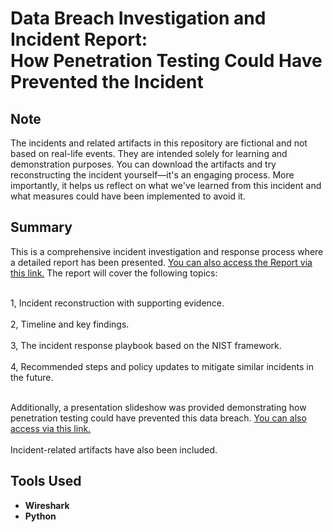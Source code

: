 # Data Breach Investigation and Incident Report: <br/>How Penetration Testing Could Have Prevented the Incident

<h2>Note</h2>

The incidents and related artifacts in this repository are fictional and not based on real-life events. They are intended solely for learning and demonstration purposes. You can download the artifacts and try reconstructing the incident yourself—it's an engaging process. More importantly, it helps us reflect on what we've learned from this incident and what measures could have been implemented to avoid it.

<h2>Summary</h2>
This is a comprehensive incident investigation and response process where a detailed report has been presented. <a href="https://drive.google.com/file/d/18IhxKcFxF26r02d9qU4Ac3UAYXNo7MKd/view?usp=sharing" target="_blank">You can also access the Report via this link.</a> The report will cover the following topics:<br/>

<br/>1, Incident reconstruction with supporting evidence.<br/>
<br/>2, Timeline and key findings.<br/>
<br/>3, The incident response playbook based on the NIST framework.<br/>
<br/>4, Recommended steps and policy updates to mitigate similar incidents in the future.<br/>

<br/>Additionally, a presentation slideshow was provided demonstrating how penetration testing could have prevented this data breach. <a href="https://docs.google.com/presentation/d/12oFAbpfsH3tmZNftIrTJXFXJHDGaeEdu/edit?usp=sharing&ouid=105621854867187731789&rtpof=true&sd=true" target="_blank">You can also access via this link.</a><br/>
<br/>Incident-related artifacts have also been included.<br/>

<h2>Tools Used</h2>

- <b>Wireshark</b>
- <b>Python</b> 




